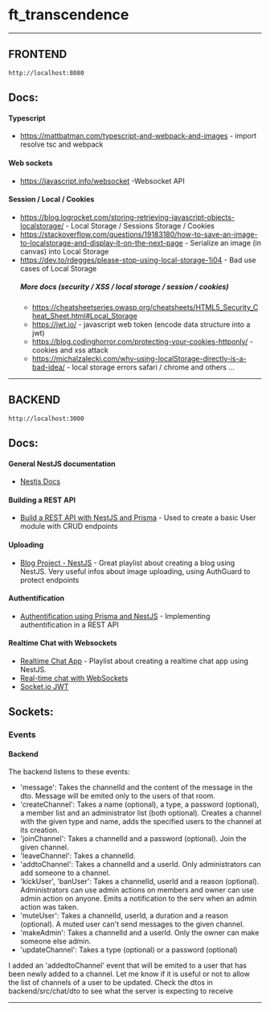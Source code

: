 # ft_transcendence

<hr/>

## FRONTEND 
`http://localhost:8080`

## Docs:

#### Typescript 
- https://mattbatman.com/typescript-and-webpack-and-images - import resolve tsc and webpack

#### Web sockets
- https://javascript.info/websocket -Websocket API

#### Session / Local / Cookies
- https://blog.logrocket.com/storing-retrieving-javascript-objects-localstorage/ - Local Storage / Sessions Storage / Cookies
- https://stackoverflow.com/questions/19183180/how-to-save-an-image-to-localstorage-and-display-it-on-the-next-page - Serialize an image (in canvas) into Local Storage
- https://dev.to/rdegges/please-stop-using-local-storage-1i04 - Bad use cases of Local Storage 
  ##### More docs (security / XSS / local storage / session / cookies)
  - https://cheatsheetseries.owasp.org/cheatsheets/HTML5_Security_Cheat_Sheet.html#Local_Storage
  - https://jwt.io/ - javascript web token (encode data structure into a jwt)
  - https://blog.codinghorror.com/protecting-your-cookies-httponly/ - cookies and xss attack
  - https://michalzalecki.com/why-using-localStorage-directly-is-a-bad-idea/ - local storage errors safari / chrome and others ...

<hr/>


## BACKEND 
`http://localhost:3000`

## Docs:

#### General NestJS documentation
- [Nestjs Docs](https://docs.nestjs.com/)

#### Building a REST API
- [Build a REST API with NestJS and Prisma](https://www.youtube.com/watch?v=LMjj1_EK4y8) - Used to create a basic User module with CRUD endpoints

#### Uploading
- [Blog Project - NestJS](https://www.youtube.com/playlist?list=PLVfq1luIZbSnytbsm2i8Ocf_hyUHTsqbZ) - Great playlist about creating a blog using NestJS. Very useful infos about image uploading, using AuthGuard to protect endpoints

#### Authentification
- [Authentification using Prisma and NestJS](https://www.prisma.io/blog/nestjs-prisma-authentication-7D056s1s0k3l) - Implementing authentification in a REST API

#### Realtime Chat with Websockets
- [Realtime Chat App](https://www.youtube.com/playlist?list=PLVfq1luIZbSkICzoA8EuvTskPEROS68i9) - Playlist about creating a realtime chat app using NestJS.
- [Real-time chat with WebSockets](https://wanago.io/2021/01/25/api-nestjs-chat-websockets/)
- [Socket.io JWT](https://www.npmjs.com/package/socketio-jwt)

## Sockets:

### Events

#### Backend

The backend listens to these events: 
- 'message': Takes the channelId and the content of the message in the dto. Message will be emited only to the users of that room.
- 'createChannel': Takes a name (optional), a type, a password (optional), a member list and an administrator list (both optional). Creates a channel with the given type and name, adds the specified users to the channel at its creation.
- 'joinChannel': Takes a channelId and a password (optional). Join the given channel.
- 'leaveChannel': Takes a channelId.
- 'addtoChannel': Takes a channelId and a userId. Only administrators can add someone to a channel.
- 'kickUser', 'banUser': Takes a channelId, userId and a reason (optional). Administrators can use admin actions on members and owner can use admin action on anyone. Emits a notification to the serv when an admin action was taken.
- 'muteUser': Takes a channelId, userId, a duration and a reason (optional). A muted user can't send messages to the given channel.
- 'makeAdmin': Takes a channelId and a userId. Only the owner can make someone else admin.
- 'updateChannel': Takes a type (optional) or a password (optional)

I added an 'addedtoChannel' event that will be emited to a user that has been newly added to a channel. Let me know if it is useful or not to allow the list of channels of a user to be updated.
Check the dtos in backend/src/chat/dto to see what the server is expecting to receive

<hr/>

